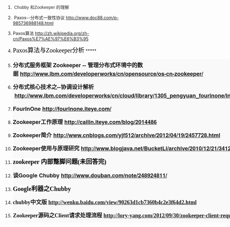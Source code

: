 <ol class="list-paddingleft-2" style="list-style-type:decimal;">
 <li><p>&nbsp;<a id="cb_post_title_url" class="postTitle2" href="http://www.cnblogs.com/linhaohong/archive/2012/11/26/2789394.html" style="font-family:Verdana, Arial, Helvetica, sans-serif;font-size:14px;margin:0px;padding:0px;text-decoration:none;color:rgb(51,51,51);" target="_blank">Chubby 和Zookeeper 的理解</a></p></li>
 <li><p>&nbsp;Paxos--分布式一致性协议&nbsp;<a href="http://www.doc88.com/p-985736988148.html" target="_blank">http://www.doc88.com/p-985736988148.html</a>&nbsp;</p></li>
 <li><p>Paxos算法&nbsp;<a href="http://zh.wikipedia.org/zh-cn/Paxos%E7%AE%97%E6%B3%95" target="_blank">http://zh.wikipedia.org/zh-cn/Paxos%E7%AE%97%E6%B3%95</a>&nbsp;</p></li>
 <li><p><a href="http://blog.csdn.net/xhh198781/article/details/10949697" style="color:rgb(0,0,0);text-decoration:none;font-family:'Microsoft YaHei';font-size:20px;line-height:30px;white-space:normal;background-color:rgb(255,255,255);" target="_blank">Paxos算法与Zookeeper分析</a>&nbsp;*****</p></li>
 <li><h1 style="margin:0px;padding-top:5px;border:0px;vertical-align:baseline;clear:both;line-height:1em;font-family:'HelveticaNeue-Light', 'Helvetica Neue Light', 'Helvetica Neue', Helvetica, Arial;white-space:normal;padding-right:10px;padding-bottom:10px;padding-left:0px;width:920px;background-color:rgb(249,249,249);"><span style="font-size:18px;">分布式服务框架 Zookeeper -- 管理分布式环境中的数据&nbsp;<a href="http://www.ibm.com/developerworks/cn/opensource/os-cn-zookeeper/" target="_blank">http://www.ibm.com/developerworks/cn/opensource/os-cn-zookeeper/</a>&nbsp;</span></h1></li>
 <li><h1 style="margin:0px;padding-top:5px;border:0px;vertical-align:baseline;clear:both;line-height:1em;font-family:'HelveticaNeue-Light', 'Helvetica Neue Light', 'Helvetica Neue', Helvetica, Arial;white-space:normal;padding-right:10px;padding-bottom:10px;padding-left:0px;width:920px;background-color:rgb(249,249,249);"><span style="font-size:18px;">分布式核心技术之--协调设计解析 &nbsp;<a href="http://www.ibm.com/developerworks/cn/cloud/library/1305_pengyuan_fourinone/index.html" target="_blank">http://www.ibm.com/developerworks/cn/cloud/library/1305_pengyuan_fourinone/index.html</a>&nbsp;</span></h1></li>
 <li><h1 style="margin:0px;padding-top:5px;border:0px;vertical-align:baseline;clear:both;line-height:1em;font-family:'HelveticaNeue-Light', 'Helvetica Neue Light', 'Helvetica Neue', Helvetica, Arial;white-space:normal;padding-right:10px;padding-bottom:10px;padding-left:0px;width:920px;background-color:rgb(249,249,249);"><span style="font-size:18px;">FourInOne&nbsp;<a href="http://fourinone.iteye.com/" target="_blank">http://fourinone.iteye.com/</a>&nbsp;</span></h1></li>
 <li><h1 style="margin:0px;padding-top:5px;border:0px;vertical-align:baseline;clear:both;line-height:1em;font-family:'HelveticaNeue-Light', 'Helvetica Neue Light', 'Helvetica Neue', Helvetica, Arial;white-space:normal;padding-right:10px;padding-bottom:10px;padding-left:0px;width:920px;background-color:rgb(249,249,249);"><span style="font-size:18px;">Zookeeper工作原理&nbsp;<a href="http://cailin.iteye.com/blog/2014486" target="_blank">http://cailin.iteye.com/blog/2014486</a>&nbsp;</span></h1></li>
 <li><h1 style="margin:0px;padding-top:5px;border:0px;vertical-align:baseline;clear:both;line-height:1em;font-family:'HelveticaNeue-Light', 'Helvetica Neue Light', 'Helvetica Neue', Helvetica, Arial;white-space:normal;padding-right:10px;padding-bottom:10px;padding-left:0px;width:920px;background-color:rgb(249,249,249);"><span style="font-size:18px;">Zookeeper简介&nbsp;<a href="http://www.cnblogs.com/yjf512/archive/2012/04/19/2457728.html" target="_blank">http://www.cnblogs.com/yjf512/archive/2012/04/19/2457728.html</a>&nbsp;</span></h1></li>
 <li><h1 style="margin:0px;padding-top:5px;border:0px;vertical-align:baseline;clear:both;line-height:1em;font-family:'HelveticaNeue-Light', 'Helvetica Neue Light', 'Helvetica Neue', Helvetica, Arial;white-space:normal;padding-right:10px;padding-bottom:10px;padding-left:0px;width:920px;background-color:rgb(249,249,249);"><span style="font-size:18px;">Zookeeper使用与原理研究&nbsp;</span><span style="font-size:18px;"><a href="http://www.blogjava.net/BucketLi/archive/2010/12/21/341268.html" target="_blank">http://www.blogjava.net/BucketLi/archive/2010/12/21/341268.html</a>&nbsp;</span></h1></li>
 <li><h1 style="margin:0px;padding-top:5px;border:0px;vertical-align:baseline;clear:both;line-height:1em;font-family:'HelveticaNeue-Light', 'Helvetica Neue Light', 'Helvetica Neue', Helvetica, Arial;white-space:normal;padding-right:10px;padding-bottom:10px;padding-left:0px;width:920px;background-color:rgb(249,249,249);"><span style="font-size:4px;"><a href="http://blog.csdn.net/techq/article/details/7350412" style="color:rgb(0,0,0);text-decoration:none;font-family:'Microsoft YaHei';font-size:20px;line-height:30px;white-space:normal;background-color:rgb(255,255,255);" target="_blank">zookeeper 内部蹩脚问题(未回答完)</a></span></h1></li>
 <li><h1 style="margin:0px;padding-top:5px;border:0px;vertical-align:baseline;clear:both;line-height:1em;font-family:'HelveticaNeue-Light', 'Helvetica Neue Light', 'Helvetica Neue', Helvetica, Arial;white-space:normal;padding-right:10px;padding-bottom:10px;padding-left:0px;width:920px;background-color:rgb(249,249,249);"><span style="font-size:18px;">谈Google Chubby&nbsp;<a href="http://www.douban.com/note/248924811/" target="_blank">http://www.douban.com/note/248924811/</a>&nbsp;</span></h1></li>
 <li><h1 style="margin:0px;padding-top:5px;border:0px;vertical-align:baseline;clear:both;line-height:1em;font-family:'HelveticaNeue-Light', 'Helvetica Neue Light', 'Helvetica Neue', Helvetica, Arial;white-space:normal;padding-right:10px;padding-bottom:10px;padding-left:0px;width:920px;background-color:rgb(249,249,249);"><span style="font-size:18px;"><a href="http://blog.csdn.net/historyasamirror/article/details/3870168" style="color:rgb(0,0,0);text-decoration:none;font-family:'Microsoft YaHei';font-size:20px;line-height:30px;white-space:normal;background-color:rgb(255,255,255);" target="_blank">Google利器之Chubby</a> </span></h1></li>
 <li><h1 style="margin:0px;padding-top:5px;border:0px;vertical-align:baseline;clear:both;line-height:1em;font-family:'HelveticaNeue-Light', 'Helvetica Neue Light', 'Helvetica Neue', Helvetica, Arial;white-space:normal;padding-right:10px;padding-bottom:10px;padding-left:0px;width:920px;background-color:rgb(249,249,249);"><span style="font-family:'宋体', SimSun;font-size:18px;">chubby中文版&nbsp;<a href="http://wenku.baidu.com/view/90263d1cb7360b4c2e3f64d2.html" target="_blank">http://wenku.baidu.com/view/90263d1cb7360b4c2e3f64d2.html</a>&nbsp;</span></h1></li>
 <li><h1 style="margin:0px;padding-top:5px;border:0px;vertical-align:baseline;clear:both;line-height:1em;font-family:'HelveticaNeue-Light', 'Helvetica Neue Light', 'Helvetica Neue', Helvetica, Arial;white-space:normal;padding-right:10px;padding-bottom:10px;padding-left:0px;width:920px;background-color:rgb(249,249,249);"><span style="font-family:'宋体', SimSun;font-size:18px;">Zookeeper源码之Client请求处理流程&nbsp;<a href="http://lory-yang.com/2012/09/30/zookeeper-client-request-handle/" target="_blank">http://lory-yang.com/2012/09/30/zookeeper-client-request-handle/</a>&nbsp;</span></h1></li>
</ol>
